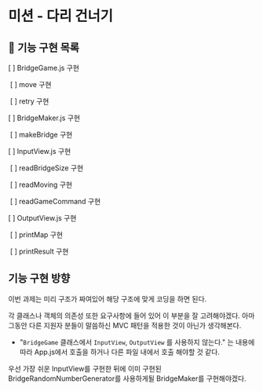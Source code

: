 # 미션 - 다리 건너기

## 🚀 기능 구현 목록
[ ] BridgeGame.js 구현

​	[ ] move 구현

​	[ ] retry 구현

[ ] BridgeMaker.js 구현

​	[ ] makeBridge 구현

[ ] InputView.js 구현

​	[ ] readBridgeSize 구현

​	[ ] readMoving 구현

​	[ ] readGameCommand 구현

[ ] OutputView.js 구현

​	[ ] printMap 구현

​	[ ] printResult 구현



## 기능 구현 방향

이번 과제는 미리 구조가 짜여있어 해당 구조에 맞게 코딩을 하면 된다.

각 클래스나 객체의 의존성 또한 요구사항에 들어 있어 이 부분을 잘 고려해야겠다. 아마 그동안 다른 지원자 분들이 말씀하신 MVC 패턴을 적용한 것이 아닌가 생각해본다.

* "`BridgeGame` 클래스에서 `InputView`, `OutputView` 를 사용하지 않는다." 는 내용에 따라 App.js에서 호출을 하거나 다른 파일 내에서 호출 해야할 것 같다.

우선 가장 쉬운 InputView를 구현한 뒤에 이미 구현된 BridgeRandomNumberGenerator를 사용하게될 BridgeMaker를 구현해야겠다.

